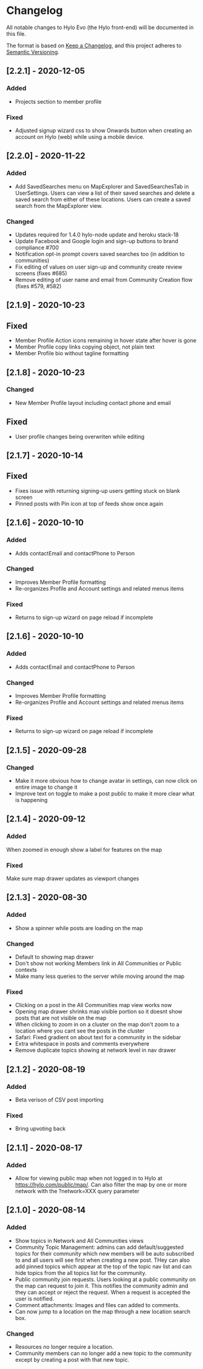 # Changelog
All notable changes to Hylo Evo (the Hylo front-end) will be documented in this file.

The format is based on [Keep a Changelog](https://keepachangelog.com/en/1.0.0/),
and this project adheres to [Semantic Versioning](https://semver.org/spec/v2.0.0.html).

## [2.2.1] - 2020-12-05
### Added
- Projects section to member profile

### Fixed
- Adjusted signup wizard css to show Onwards button when creating an account on Hylo (web) while using a mobile device.

## [2.2.0] - 2020-11-22
### Added
- Add SavedSearches menu on MapExplorer and SavedSearchesTab in UserSettings. Users can view a list of their saved searches and delete a saved search from either of these locations. Users can create a saved search from the MapExplorer view.

### Changed
- Updates required for 1.4.0 hylo-node update and heroku stack-18
- Update Facebook and Google login and sign-up buttons to brand compliance #700
- Notification opt-in prompt covers saved searches too (in addition to communities)
- Fix editing of values on user sign-up and community create review screens (fixes #685)
- Remove editing of user name and email from Community Creation flow (fixes #579, #582)

## [2.1.9] - 2020-10-23
## Fixed
- Member Profile Action icons remaining in hover state after hover is gone
- Member Profile copy links copying object, not plain text
- Member Profile bio without tagline formatting

## [2.1.8] - 2020-10-23
### Changed
- New Member Profile layout including contact phone and email

## Fixed
- User profile changes being overwriten while editing

## [2.1.7] - 2020-10-14
## Fixed
- Fixes issue with returning signing-up users getting stuck on blank screen
- Pinned posts with Pin icon at top of feeds show once again

## [2.1.6] - 2020-10-10
### Added
- Adds contactEmail and contactPhone to Person

### Changed
- Improves Member Profile formatting
- Re-organizes Profile and Account settings and related menus items

### Fixed
- Returns to sign-up wizard on page reload if incomplete

## [2.1.6] - 2020-10-10
### Added
- Adds contactEmail and contactPhone to Person

### Changed
- Improves Member Profile formatting
- Re-organizes Profile and Account settings and related menus items

### Fixed
- Returns to sign-up wizard on page reload if incomplete

## [2.1.5] - 2020-09-28
### Changed
- Make it more obvious how to change avatar in settings, can now click on entire image to change it
- Improve text on toggle to make a post public to make it more clear what is happening

## [2.1.4] - 2020-09-12
### Added
When zoomed in enough show a label for features on the map

### Fixed
Make sure map drawer updates as viewport changes

## [2.1.3] - 2020-08-30
### Added
- Show a spinner while posts are loading on the map

### Changed
- Default to showing map drawer
- Don't show not working Members link in All Communities or Public contexts
- Make many less queries to the server while moving around the map

### Fixed
- Clicking on a post in the All Communities map view works now
- Opening map drawer shrinks map visible portion so it doesnt show posts that are not visible on the map
- When clicking to zoom in on a cluster on the map don't zoom to a location where you cant see the posts in the cluster
- Safari: Fixed gradient on about text for a community in the sidebar
- Extra whitespace in posts and comments everywhere
- Remove duplicate topics showing at network level in nav drawer

## [2.1.2] - 2020-08-19
### Added
- Beta verison of CSV post importing

### Fixed
- Bring upvoting back

## [2.1.1] - 2020-08-17
### Added
- Allow for viewing public map when not logged in to Hylo at https://hylo.com/public/map/. Can also filter the map by one or more network with the ?network=XXX query parameter

## [2.1.0] - 2020-08-14
### Added
- Show topics in Network and All Communities views
- Community Topic Management: admins can add default/suggested topics for their community which new members will be auto subscribed to and all users will see first when creating a new post. THey can also add pinned topics which appear at the top of the topic nav list and can hide topics from the all topics list for the community.
- Public community join requests. Users looking at a public community on the map can request to join it. This notifies the community admin and they can accept or reject the request. When a request is accepted the user is notified.
- Comment attachments: Images and files can added to comments.
- Can now jump to a location on the map through a new location search box.

### Changed
- Resources no longer require a location.
- Community members can no longer add a new topic to the community except by creating a post with that new topic.
